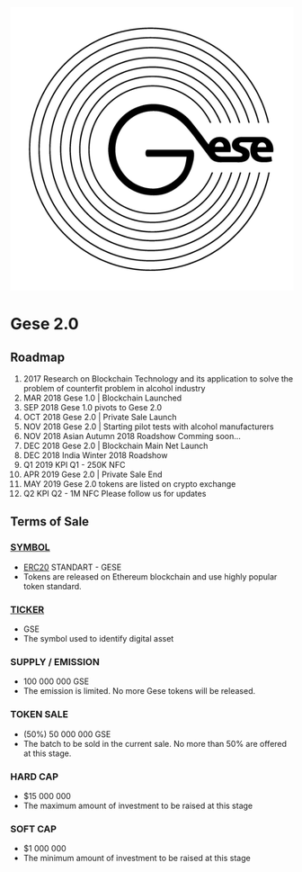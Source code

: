 ![Gese 2.0](logo.png "Gese Token")

# Gese 2.0

## Roadmap
1. 2017 Research on Blockchain Technology and its application to solve the problem of counterfit problem in alcohol industry
2. MAR 2018 Gese 1.0 | Blockchain Launched
3. SEP 2018 Gese 1.0 pivots to Gese 2.0 
4. OCT 2018 Gese 2.0 | Private Sale Launch
5. NOV 2018 Gese 2.0 | Starting pilot tests with alcohol manufacturers
6. NOV 2018 Asian Autumn 2018 Roadshow Comming soon...
7. DEC 2018 Gese 2.0 | Blockchain Main Net Launch
8. DEC 2018 India Winter 2018 Roadshow
9. Q1 2019 KPI Q1 - 250K NFC
10. APR 2019 Gese 2.0 | Private Sale End
11. MAY 2019 Gese 2.0 tokens are listed on crypto exchange
12. Q2 KPI Q2 - 1M NFC
Please follow us for updates

## Terms of Sale
### [SYMBOL](https://github.com/ethereum/EIPs/blob/master/EIPS/eip-20.md#name)
* [ERC20](https://github.com/ethereum/EIPs/blob/master/EIPS/eip-20.md) STANDART - GESE 
* Tokens are released on Ethereum blockchain and use highly popular token standard.
### [TICKER](https://github.com/ethereum/EIPs/blob/master/EIPS/eip-20.md#symbol)
* GSE
* The symbol used to identify digital asset 
### SUPPLY / EMISSION 
* 100 000 000 GSE 
* The emission is limited. No more Gese tokens will be released.
### TOKEN SALE 
* (50%) 50 000 000 GSE 
* The batch to be sold in the current sale. No more than 50% are offered at this stage.
### HARD CAP 
* $15 000 000 
* The maximum amount of investment to be raised at this stage
### SOFT CAP 
* $1 000 000 
* The minimum amount of investment to be raised at this stage
